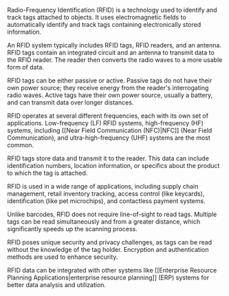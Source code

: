 Radio-Frequency Identification (RFID) is a technology used to identify and track tags attached to objects. It uses electromagnetic fields to automatically identify and track tags containing electronically stored information.

An RFID system typically includes RFID tags, RFID readers, and an antenna. RFID tags contain an integrated circuit and an antenna to transmit data to the RFID reader. The reader then converts the radio waves to a more usable form of data.

RFID tags can be either passive or active. Passive tags do not have their own power source; they receive energy from the reader's interrogating radio waves. Active tags have their own power source, usually a battery, and can transmit data over longer distances.

RFID operates at several different frequencies, each with its own set of applications. Low-frequency (LF) RFID systems, high-frequency (HF) systems, including [[Near Field Communication (NFC)|NFC]] (Near Field Communication), and ultra-high-frequency (UHF) systems are the most common.

RFID tags store data and transmit it to the reader. This data can include identification numbers, location information, or specifics about the product to which the tag is attached.

RFID is used in a wide range of applications, including supply chain management, retail inventory tracking, access control (like keycards), identification (like pet microchips), and contactless payment systems.

Unlike barcodes, RFID does not require line-of-sight to read tags. Multiple tags can be read simultaneously and from a greater distance, which significantly speeds up the scanning process.

RFID poses unique security and privacy challenges, as tags can be read without the knowledge of the tag holder. Encryption and authentication methods are used to enhance security.

RFID data can be integrated with other systems like [[Enterprise Resource Planning Applications|enterprise resource planning]] (ERP) systems for better data analysis and utilization.